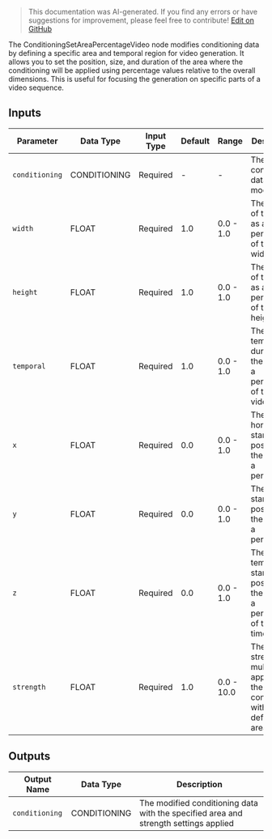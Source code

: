 > This documentation was AI-generated. If you find any errors or have suggestions for improvement, please feel free to contribute! [Edit on GitHub](https://github.com/Comfy-Org/embedded-docs/blob/main/comfyui_embedded_docs/docs/ConditioningSetAreaPercentageVideo/en.md)

The ConditioningSetAreaPercentageVideo node modifies conditioning data by defining a specific area and temporal region for video generation. It allows you to set the position, size, and duration of the area where the conditioning will be applied using percentage values relative to the overall dimensions. This is useful for focusing the generation on specific parts of a video sequence.

## Inputs

| Parameter | Data Type | Input Type | Default | Range | Description |
|-----------|-----------|------------|---------|-------|-------------|
| `conditioning` | CONDITIONING | Required | - | - | The conditioning data to be modified |
| `width` | FLOAT | Required | 1.0 | 0.0 - 1.0 | The width of the area as a percentage of the total width |
| `height` | FLOAT | Required | 1.0 | 0.0 - 1.0 | The height of the area as a percentage of the total height |
| `temporal` | FLOAT | Required | 1.0 | 0.0 - 1.0 | The temporal duration of the area as a percentage of the total video length |
| `x` | FLOAT | Required | 0.0 | 0.0 - 1.0 | The horizontal starting position of the area as a percentage |
| `y` | FLOAT | Required | 0.0 | 0.0 - 1.0 | The vertical starting position of the area as a percentage |
| `z` | FLOAT | Required | 0.0 | 0.0 - 1.0 | The temporal starting position of the area as a percentage of the video timeline |
| `strength` | FLOAT | Required | 1.0 | 0.0 - 10.0 | The strength multiplier applied to the conditioning within the defined area |

## Outputs

| Output Name | Data Type | Description |
|-------------|-----------|-------------|
| `conditioning` | CONDITIONING | The modified conditioning data with the specified area and strength settings applied |
